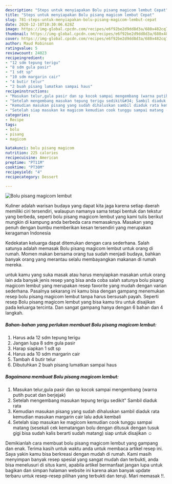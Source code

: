 ```yaml
---
description: "Steps untuk menyiapakan Bolu pisang magicom lembut Cepat"
title: "Steps untuk menyiapakan Bolu pisang magicom lembut Cepat"
slug: 781-steps-untuk-menyiapakan-bolu-pisang-magicom-lembut-cepat
date: 2020-12-18T10:30:06.628Z
image: https://img-global.cpcdn.com/recipes/e6f92be2d9dd8d3a/680x482cq70/bolu-pisang-magicom-lembut-foto-resep-utama.jpg
thumbnail: https://img-global.cpcdn.com/recipes/e6f92be2d9dd8d3a/680x482cq70/bolu-pisang-magicom-lembut-foto-resep-utama.jpg
cover: https://img-global.cpcdn.com/recipes/e6f92be2d9dd8d3a/680x482cq70/bolu-pisang-magicom-lembut-foto-resep-utama.jpg
author: Maud Robinson
ratingvalue: 5
reviewcount: 24023
recipeingredient:
- "12 sdm tepung terigu"
- "8 sdm gula pasir"
- "1 sdt sp"
- "10 sdm margarin cair"
- "4 butir telur"
- "2 buah pisang lumatkan sampai haus"
recipeinstructions:
- "Masukan telur,gula pasir dan sp kocok sampai mengembang (warna putih pucat dan berjejak)"
- "Setelah mengembang masukan tepung terigu sedikit&#34; Sambil diaduk rata"
- "Kemudian masukan pisang yang sudah dihaluskan sambil diaduk rata kemudian masukan margarin cair lalu aduk kembali"
- "Setelah siap masukan ke magicom kemudian cook tunggu sampai matang (sesekali cek kematangan bolu dengan ditusuk dengan tusuk gigi bisa sudah kalis berarti sudah matang) siap untuk disajikan ☺"
categories:
- Recipe
tags:
- bolu
- pisang
- magicom

katakunci: bolu pisang magicom 
nutrition: 225 calories
recipecuisine: American
preptime: "PT11M"
cooktime: "PT30M"
recipeyield: "4"
recipecategory: Dessert

---
```



![Bolu pisang magicom lembut](https://img-global.cpcdn.com/recipes/e6f92be2d9dd8d3a/680x482cq70/bolu-pisang-magicom-lembut-foto-resep-utama.jpg)

Kuliner adalah warisan budaya yang dapat kita jaga karena setiap daerah memiliki ciri tersendiri, walaupun namanya sama tetapi bentuk dan tekstur yang berbeda, seperti bolu pisang magicom lembut yang kami tulis berikut mungkin di kampung anda berbeda cara memasaknya. Masakan yang penuh dengan bumbu memberikan kesan tersendiri yang merupakan keragaman Indonesia



Kedekatan keluarga dapat ditemukan dengan cara sederhana. Salah satunya adalah memasak Bolu pisang magicom lembut untuk orang di rumah. Momen makan bersama orang tua sudah menjadi budaya, bahkan banyak orang yang merantau selalu membayangkan makanan di rumah mereka.

untuk kamu yang suka masak atau harus menyiapkan masakan untuk orang lain ada banyak jenis resep yang bisa anda coba salah satunya bolu pisang magicom lembut yang merupakan resep favorite yang mudah dengan varian sederhana. Pasalnya sekarang ini kamu bisa dengan gampang menemukan resep bolu pisang magicom lembut tanpa harus bersusah payah.
Seperti resep Bolu pisang magicom lembut yang bisa kamu tiru untuk disajikan pada keluarga tercinta. Dan sangat gampang hanya dengan 6 bahan dan 4 langkah.


<!--inarticleads1-->

##### Bahan-bahan yang perlukan membuat Bolu pisang magicom lembut:

1. Harus ada 12 sdm tepung terigu
1. Jangan lupa 8 sdm gula pasir
1. Harap siapkan 1 sdt sp
1. Harus ada 10 sdm margarin cair
1. Tambah 4 butir telur
1. Dibutuhkan 2 buah pisang lumatkan sampai haus




<!--inarticleads2-->

##### Bagaimana membuat  Bolu pisang magicom lembut:

1. Masukan telur,gula pasir dan sp kocok sampai mengembang (warna putih pucat dan berjejak)
1. Setelah mengembang masukan tepung terigu sedikit&#34; Sambil diaduk rata
1. Kemudian masukan pisang yang sudah dihaluskan sambil diaduk rata kemudian masukan margarin cair lalu aduk kembali
1. Setelah siap masukan ke magicom kemudian cook tunggu sampai matang (sesekali cek kematangan bolu dengan ditusuk dengan tusuk gigi bisa sudah kalis berarti sudah matang) siap untuk disajikan ☺




Demikianlah cara membuat bolu pisang magicom lembut yang gampang dan enak. Terima kasih untuk waktu anda untuk membaca artikel resep ini. Saya yakin kamu bisa berkreasi dengan mudah di rumah. Kami masih menyimpan banyak resep spesial yang sangat mudah dan terbukti, anda bisa menelusuri di situs kami, apabila artikel bermanfaat jangan lupa untuk bagikan dan simpan halaman website ini karena akan banyak update terbaru untuk resep-resep pilihan yang terbukti dan teruji. Mari memasak !!. 
